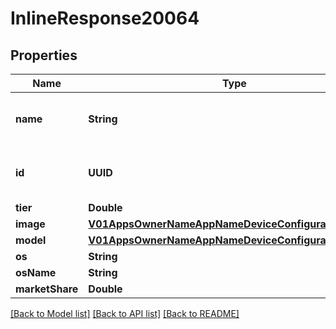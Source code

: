 # InlineResponse20064

## Properties
Name | Type | Description | Notes
------------ | ------------- | ------------- | -------------
**name** | **String** | The name of the device model and OS version | [optional] 
**id** | **UUID** | The unique id of the device configuration | [optional] 
**tier** | **Double** | The tier | [optional] 
**image** | [**V01AppsOwnerNameAppNameDeviceConfigurationsImage**](V01AppsOwnerNameAppNameDeviceConfigurationsImage.md) |  | [optional] 
**model** | [**V01AppsOwnerNameAppNameDeviceConfigurationsModel**](V01AppsOwnerNameAppNameDeviceConfigurationsModel.md) |  | [optional] 
**os** | **String** |  | [optional] 
**osName** | **String** |  | [optional] 
**marketShare** | **Double** |  | [optional] 

[[Back to Model list]](../README.md#documentation-for-models) [[Back to API list]](../README.md#documentation-for-api-endpoints) [[Back to README]](../README.md)


